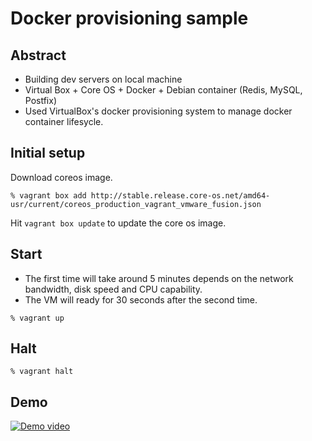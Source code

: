 Docker provisioning sample
=====

Abstract
---

- Building dev servers on local machine
- Virtual Box + Core OS + Docker + Debian container (Redis, MySQL, Postfix)
- Used VirtualBox's docker provisioning system to manage docker container lifesycle.



Initial setup
---

Download coreos image.

```
% vagrant box add http://stable.release.core-os.net/amd64-usr/current/coreos_production_vagrant_vmware_fusion.json
```

Hit `vagrant box update` to update the core os image.


Start
---

- The first time will take around 5 minutes depends on the network bandwidth, disk speed and CPU capability.
- The VM will ready for 30 seconds after the second time.

```
% vagrant up
```


Halt
---


```
% vagrant halt
```


Demo
---

[![Demo video](http://img.youtube.com/vi/Gp4ijdT5_0o&feature=youtu.be/0.jpg)](https://www.youtube.com/watch?v=Gp4ijdT5_0o&feature=youtu.be)


